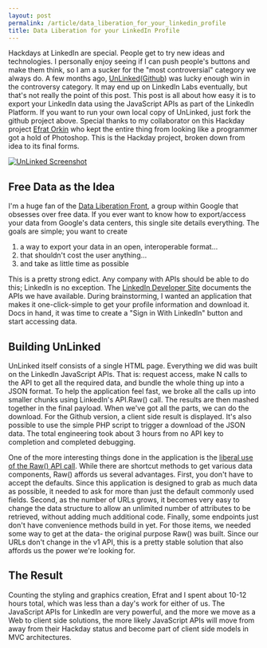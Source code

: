 ```yaml
---
layout: post
permalink: /article/data_liberation_for_your_linkedin_profile
title: Data Liberation for your LinkedIn Profile
---
```


Hackdays at LinkedIn are special. People get to try new ideas and technologies. I personally enjoy seeing if I can push people's buttons and make them think, so I am a sucker for the "most controversial" category we always do. A few months ago, [UnLinked](http://jakobo.github.com/UnLinked/)([Github](http://github.com/Jakobo/UnLinked)) was lucky enough win in the controversy category. It may end up on LinkedIn Labs eventually, but that's not really the point of this post. This post is all about how easy it is to export your LinkedIn data using the JavaScript APIs as part of the LinkedIn Platform. If you want to run your own local copy of UnLinked, just fork the github project above. Special thanks to my collaborator on this Hackday project [Efrat Orkin](http://www.coroflot.com/efratorkin) who kept the entire thing from looking like a programmer got a hold of Photoshop. This is the Hackday project, broken down from idea to its final forms.

[![UnLinked Screenshot](https://lh4.googleusercontent.com/-8EmqeIGG4u4/T1pBLatXgPI/AAAAAAAABRs/JYQUIHsSKGc/s200/unlinked_stage3.jpeg)](http://jakobo.github.com/UnLinked)

Free Data as the Idea
---
I'm a huge fan of the [Data Liberation Front](http://www.dataliberation.org/), a group within Google that obsesses over free data. If you ever want to know how to export/access your data from Google's data centers, this single site details everything. The goals are simple; you want to create

1. a way to export your data in an open, interoperable format...
2. that shouldn't cost the user anything...
3. and take as little time as possible

This is a pretty strong edict. Any company with APIs should be able to do this; LinkedIn is no exception. The [LinkedIn Developer Site](https://developer.linkedin.com/) documents the APIs we have available. During brainstorming, I wanted an application that makes it one-click-simple to get your profile information and download it. Docs in hand, it was time to create a "Sign in With LinkedIn" button and start accessing data.

Building UnLinked
---
UnLinked itself consists of a single HTML page. Everything we did was built on the LinkedIn JavaScript APIs. That is: request access, make N calls to the API to get all the required data, and bundle the whole thing up into a JSON format. To help the application feel fast, we broke all the calls up into smaller chunks using LinkedIn's API.Raw() call. The results are then mashed together in the final payload. When we've got all the parts, we can do the download. For the Github version, a client side result is displayed. It's also possible to use the simple PHP script to trigger a download of the JSON data. The total engineering took about 3 hours from no API key to completion and completed debugging.

One of the more interesting things done in the application is the [liberal use of the Raw() API call](https://github.com/Jakobo/UnLinked/blob/master/rsc/unlink.js#L26). While there are shortcut methods to get various data components, Raw() affords us several advantages. First, you don't have to accept the defaults. Since this application is designed to grab as much data as possible, it needed to ask for more than just the default commonly used fields. Second, as the number of URLs grows, it becomes very easy to change the data structure to allow an unlimited number of attributes to be retrieved, without adding much additional code. Finally, some endpoints just don't have convenience methods build in yet. For those items, we needed some way to get at the data- the original purpose Raw() was built. Since our URLs don't change in the v1 API, this is a pretty stable solution that also affords us the power we're looking for.

The Result
---
Counting the styling and graphics creation, Efrat and I spent about 10-12 hours total, which was less than a day's work for either of us. The JavaScript APIs for LinkedIn are very powerful, and the more we move as a Web to client side solutions, the more likely JavaScript APIs will move from away from their Hackday status and become part of client side models in MVC architectures.
